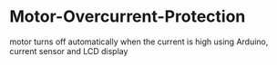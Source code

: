 # Motor-Overcurrent-Protection
  motor turns off automatically when the current is high using Arduino, current sensor and LCD display 
